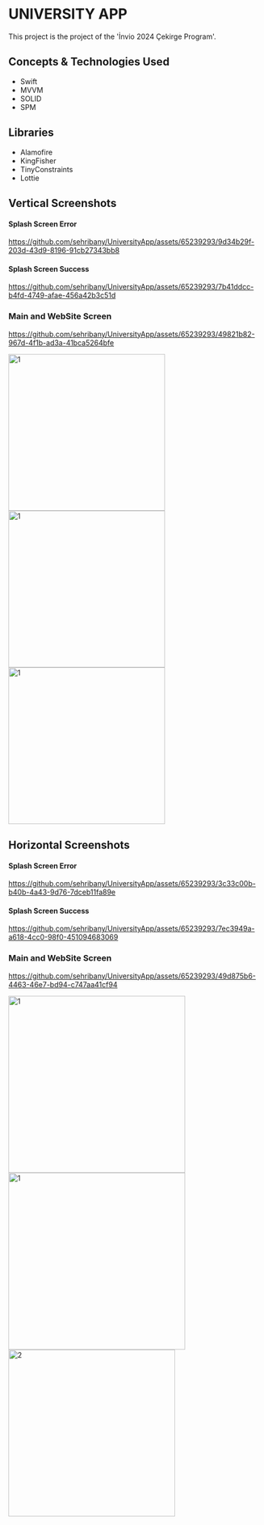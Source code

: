 # UNIVERSITY APP

This project is the project of the 'İnvio 2024 Çekirge Program'.

## Concepts & Technologies Used
- Swift
- MVVM
- SOLID
- SPM

## Libraries
- Alamofire
- KingFisher
- TinyConstraints
- Lottie

## Vertical Screenshots
#### Splash Screen Error
https://github.com/sehribany/UniversityApp/assets/65239293/9d34b29f-203d-43d9-8196-91cb27343bb8
#### Splash Screen Success
https://github.com/sehribany/UniversityApp/assets/65239293/7b41ddcc-b4fd-4749-afae-456a42b3c51d

### Main and WebSite Screen
https://github.com/sehribany/UniversityApp/assets/65239293/49821b82-967d-4f1b-ad3a-41bca5264bfe

<img width="310" alt="1" src="https://github.com/sehribany/UniversityApp/assets/65239293/9e1b1104-dfbd-416a-803f-1bd5824d5c93"> 
<img width="310" alt="1" src="https://github.com/sehribany/UniversityApp/assets/65239293/d4132807-9c9c-4859-8863-83f0069b9cb5">
<img width="310" alt="1" src="https://github.com/sehribany/UniversityApp/assets/65239293/567b5d67-3c69-401b-bfc2-aed9794ee464">

## Horizontal Screenshots 
#### Splash Screen Error
https://github.com/sehribany/UniversityApp/assets/65239293/3c33c00b-b40b-4a43-9d76-7dceb11fa89e
#### Splash Screen Success
https://github.com/sehribany/UniversityApp/assets/65239293/7ec3949a-a618-4cc0-98f0-451094683069
### Main and WebSite Screen
https://github.com/sehribany/UniversityApp/assets/65239293/49d875b6-4463-46e7-bd94-c747aa41cf94

<img width="350" alt="1" src="https://github.com/sehribany/UniversityApp/assets/65239293/f4b465b2-4e5c-4992-bb9c-82bd9a26f528"> 
<img width="350" alt="1" src="https://github.com/sehribany/UniversityApp/assets/65239293/ab728471-faab-4b94-8ef9-6929209c49de"> 
<img width="330" alt="2" src="https://github.com/sehribany/UniversityApp/assets/65239293/e1a35efc-4258-4edf-bd29-ce73f7a08936"> 
